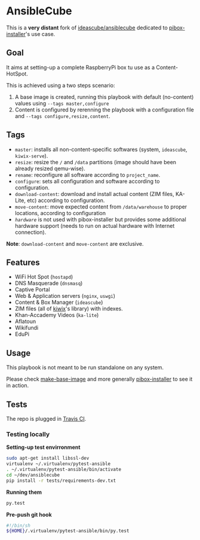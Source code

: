 # AnsibleCube

This is a **very distant** fork of [ideascube/ansiblecube](https://github.com/ideascube/ansiblecube/) dedicated to [pibox-installer](https://framagit.org/ideascube/pibox-installer)'s use case.

## Goal

It aims at setting-up a complete RaspberryPi box tu use as a Content-HotSpot.

This is achieved using a two steps scenario:

1. A base image is created, running this playbook with default (no-content) values using `--tags master,configure`
2. Content is configured by rerenning the playbook with a configuration file and `--tags configure,resize,content`.

## Tags

* `master`: installs all non-content-specific softwares (system, `ideascube`, `kiwix-serve`).
* `resize`: resize the `/` and `/data` partitions (image should have been already resized qemu-wise).
* `rename`: reconfigure all software according to `project_name`.
* `configure`: sets all configuration and software according to configuration.
* `download-content`: download and install actual content (ZIM files, KA-Lite, etc) according to configuration.
* `move-content`: move expected content from `/data/warehouse` to proper locations, according to configuration
* *`hardware`* is not used with pibox-installer but provides some additional hardware support (needs to run on actual hardware with Internet connection).

**Note**: `download-content` and `move-content` are exclusive.

## Features

* WiFi Hot Spot (`hostapd`)
* DNS Masquerade (`dnsmasq`)
* Captive Portal
* Web & Application servers (`nginx`, `uswgi`)
* Content & Box Manager (`ideascube`)
* ZIM files (all of [kiwix](https://kiwix.org)'s library) with indexes.
* Khan-Accademy Videos (`ka-lite`)
* Aflatoun
* Wikifundi
* EduPi

## Usage

This playbook is not meant to be run standalone on any system.

Please check [make-base-image](https://framagit.org/ideascube/pibox-installer/tree/master/make-vexpress-boot) and more generally [pibox-installer](https://framagit.org/ideascube/pibox-installer) to see it in action.

## Tests

The repo is plugged in [Travis CI](https://travis-ci.org/ideascube/ansiblecube).

### Testing locally

__Setting-up test envirronment__

``` bash
sudo apt-get install libssl-dev
virtualenv ~/.virtualenv/pytest-ansible
. ~/.virtualenv/pytest-ansible/bin/activate
cd ~/dev/ansiblecube
pip install -r tests/requirements-dev.txt
```

__Running them__

``` bash
py.test
```

__Pre-push git hook__

``` sh
#!/bin/sh
${HOME}/.virtualenv/pytest-ansible/bin/py.test
```
